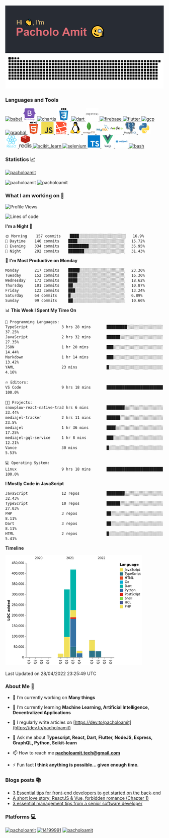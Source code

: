 <!-- <h1 align="center">Hi 👋, I'm Pacholo Amit</h1>
<h3 align="center">A jack of all trades, master of few</h3> -->

[![MasterHead](./assets/header-one.png)](https://github.com/pacholoamit)
![Github snake svg](https://raw.githubusercontent.com/pacholoamit/pacholoamit/snake-svg/github-contribution-grid-snake.svg)

<h3 align="left">Languages and Tools</h3>
<p align="left"> <a href="https://babeljs.io/" target="_blank"> <img src="https://www.vectorlogo.zone/logos/babeljs/babeljs-icon.svg" alt="babel" width="40" height="40"/> </a> <a href="https://getbootstrap.com" target="_blank"> <img src="https://raw.githubusercontent.com/devicons/devicon/master/icons/bootstrap/bootstrap-plain-wordmark.svg" alt="bootstrap" width="40" height="40"/> </a> <a href="https://www.chartjs.org" target="_blank"> <img src="https://www.chartjs.org/media/logo-title.svg" alt="chartjs" width="40" height="40"/> </a> <a href="https://www.w3schools.com/css/" target="_blank"> <img src="https://raw.githubusercontent.com/devicons/devicon/master/icons/css3/css3-original-wordmark.svg" alt="css3" width="40" height="40"/> </a> <a href="https://dart.dev" target="_blank"> <img src="https://www.vectorlogo.zone/logos/dartlang/dartlang-icon.svg" alt="dart" width="40" height="40"/> </a> <a href="https://expressjs.com" target="_blank"> <img src="https://raw.githubusercontent.com/devicons/devicon/master/icons/express/express-original-wordmark.svg" alt="express" width="40" height="40"/> </a> <a href="https://firebase.google.com/" target="_blank"> <img src="https://www.vectorlogo.zone/logos/firebase/firebase-icon.svg" alt="firebase" width="40" height="40"/> </a> <a href="https://flutter.dev" target="_blank"> <img src="https://www.vectorlogo.zone/logos/flutterio/flutterio-icon.svg" alt="flutter" width="40" height="40"/> </a> <a href="https://cloud.google.com" target="_blank"> <img src="https://www.vectorlogo.zone/logos/google_cloud/google_cloud-icon.svg" alt="gcp" width="40" height="40"/> </a> <a href="https://graphql.org" target="_blank"> <img src="https://www.vectorlogo.zone/logos/graphql/graphql-icon.svg" alt="graphql" width="40" height="40"/> </a> <a href="https://www.w3.org/html/" target="_blank"> <img src="https://raw.githubusercontent.com/devicons/devicon/master/icons/html5/html5-original-wordmark.svg" alt="html5" width="40" height="40"/> </a> <a href="https://developer.mozilla.org/en-US/docs/Web/JavaScript" target="_blank"> <img src="https://raw.githubusercontent.com/devicons/devicon/master/icons/javascript/javascript-original.svg" alt="javascript" width="40" height="40"/> </a> <a href="https://laravel.com/" target="_blank"> <img src="https://raw.githubusercontent.com/devicons/devicon/master/icons/laravel/laravel-plain-wordmark.svg" alt="laravel" width="40" height="40"/> </a> <a href="https://www.linux.org/" target="_blank"> <img src="https://raw.githubusercontent.com/devicons/devicon/master/icons/linux/linux-original.svg" alt="linux" width="40" height="40"/> </a> <a href="https://www.mongodb.com/" target="_blank"> <img src="https://raw.githubusercontent.com/devicons/devicon/master/icons/mongodb/mongodb-original-wordmark.svg" alt="mongodb" width="40" height="40"/> </a> <a href="https://www.mysql.com/" target="_blank"> <img src="https://raw.githubusercontent.com/devicons/devicon/master/icons/mysql/mysql-original-wordmark.svg" alt="mysql" width="40" height="40"/> </a> <a href="https://nodejs.org" target="_blank"> <img src="https://raw.githubusercontent.com/devicons/devicon/master/icons/nodejs/nodejs-original-wordmark.svg" alt="nodejs" width="40" height="40"/> </a> <a href="https://www.postgresql.org" target="_blank"> <img src="https://raw.githubusercontent.com/devicons/devicon/master/icons/postgresql/postgresql-original-wordmark.svg" alt="postgresql" width="40" height="40"/> </a> <a href="https://www.python.org" target="_blank"> <img src="https://raw.githubusercontent.com/devicons/devicon/master/icons/python/python-original.svg" alt="python" width="40" height="40"/> </a> <a href="https://reactjs.org/" target="_blank"> <img src="https://raw.githubusercontent.com/devicons/devicon/master/icons/react/react-original-wordmark.svg" alt="react" width="40" height="40"/> </a> <a href="https://redis.io" target="_blank"> <img src="https://raw.githubusercontent.com/devicons/devicon/master/icons/redis/redis-original-wordmark.svg" alt="redis" width="40" height="40"/> </a> <a href="https://scikit-learn.org/" target="_blank"> <img src="https://upload.wikimedia.org/wikipedia/commons/0/05/Scikit_learn_logo_small.svg" alt="scikit_learn" width="40" height="40"/> </a> <a href="https://www.selenium.dev" target="_blank"> <img src="https://raw.githubusercontent.com/detain/svg-logos/780f25886640cef088af994181646db2f6b1a3f8/svg/selenium-logo.svg" alt="selenium" width="40" height="40"/> </a> <a href="https://www.typescriptlang.org/" target="_blank"> <img src="https://raw.githubusercontent.com/devicons/devicon/master/icons/typescript/typescript-original.svg" alt="typescript" width="40" height="40"/> </a> <a href="https://vuejs.org/" target="_blank"> <img src="https://raw.githubusercontent.com/devicons/devicon/master/icons/vuejs/vuejs-original-wordmark.svg" alt="vuejs" width="40" height="40"/> </a> <a href="https://webpack.js.org" target="_blank"> <img src="https://raw.githubusercontent.com/devicons/devicon/d00d0969292a6569d45b06d3f350f463a0107b0d/icons/webpack/webpack-original-wordmark.svg" alt="webpack" width="40" height="40"/> </a><a href="https://www.gnu.org/software/bash/" target="_blank"> <img src="https://www.vectorlogo.zone/logos/gnu_bash/gnu_bash-icon.svg" alt="bash" width="40" height="40"/> </a> </p>

### Statistics 📈

<!-- TROPHIES -->
<p align="left"> <a href="https://github.com/ryo-ma/github-profile-trophy"><img src="https://github-profile-trophy.vercel.app/?username=pacholoamit&theme=onedark&rank=SECRET,SSS,SS,S,AAA,AA,A&no-frame=true" alt="pacholoamit" /></a> </p>
<!-- TROPHIES END -->

<p>
  <!-- STREAK -->
  <img align="center" src="https://github-readme-streak-stats.herokuapp.com/?user=pacholoamit&theme=onedark&hide_border=true" alt="pacholoamit" width='410' />
  <!-- STREAK END -->
  
  <!-- GITHUB STATS -->
  <img align="center" src="https://github-stats-vercel-hvrdzgk4d-pacholoamit.vercel.app/api?username=pacholoamit&show_icons=true&theme=onedark&locale=en&hide_border=true" alt="pacholoamit" width='410' />
  <!-- GITHUB STATS END -->
</p>
<!-- Top Languages -->
<!--   <img align="center" src="https://github-stats-vercel-hvrdzgk4d-pacholoamit.vercel.app/api/top-langs/?username=pacholoamit&layout=compact&theme=onedark&hide_border=true&langs_count=6" alt="pacholoamit" width='410' /> -->
<!--  Top Languages END  -->



### What I am working on 🤔

<!--START_SECTION:waka-->
![Profile Views](http://img.shields.io/badge/Profile%20Views-4-blue)

![Lines of code](https://img.shields.io/badge/From%20Hello%20World%20I%27ve%20Written-907%20Thousand%20lines%20of%20code-blue)

**I'm a Night 🦉** 

```text
🌞 Morning    157 commits    ████░░░░░░░░░░░░░░░░░░░░░   16.9% 
🌆 Daytime    146 commits    ████░░░░░░░░░░░░░░░░░░░░░   15.72% 
🌃 Evening    334 commits    █████████░░░░░░░░░░░░░░░░   35.95% 
🌙 Night      292 commits    ███████░░░░░░░░░░░░░░░░░░   31.43%

```
📅 **I'm Most Productive on Monday** 

```text
Monday       217 commits    █████░░░░░░░░░░░░░░░░░░░░   23.36% 
Tuesday      152 commits    ████░░░░░░░░░░░░░░░░░░░░░   16.36% 
Wednesday    173 commits    ████░░░░░░░░░░░░░░░░░░░░░   18.62% 
Thursday     101 commits    ██░░░░░░░░░░░░░░░░░░░░░░░   10.87% 
Friday       123 commits    ███░░░░░░░░░░░░░░░░░░░░░░   13.24% 
Saturday     64 commits     █░░░░░░░░░░░░░░░░░░░░░░░░   6.89% 
Sunday       99 commits     ██░░░░░░░░░░░░░░░░░░░░░░░   10.66%

```


📊 **This Week I Spent My Time On** 

```text
💬 Programming Languages: 
TypeScript               3 hrs 28 mins       █████████░░░░░░░░░░░░░░░░   37.25% 
JavaScript               2 hrs 32 mins       ██████░░░░░░░░░░░░░░░░░░░   27.35% 
JSON                     1 hr 20 mins        ███░░░░░░░░░░░░░░░░░░░░░░   14.44% 
Markdown                 1 hr 14 mins        ███░░░░░░░░░░░░░░░░░░░░░░   13.42% 
YAML                     23 mins             █░░░░░░░░░░░░░░░░░░░░░░░░   4.16%

🔥 Editors: 
VS Code                  9 hrs 18 mins       █████████████████████████   100.0%

🐱‍💻 Projects: 
snowplow-react-native-tra3 hrs 6 mins        ████████░░░░░░░░░░░░░░░░░   33.44% 
mediajel-tracker         2 hrs 11 mins       ██████░░░░░░░░░░░░░░░░░░░   23.5% 
mediajel                 1 hr 36 mins        ████░░░░░░░░░░░░░░░░░░░░░   17.25% 
mediajel-gql-service     1 hr 8 mins         ███░░░░░░░░░░░░░░░░░░░░░░   12.21% 
Vance                    30 mins             █░░░░░░░░░░░░░░░░░░░░░░░░   5.53%

💻 Operating System: 
Linux                    9 hrs 18 mins       █████████████████████████   100.0%

```

**I Mostly Code in JavaScript** 

```text
JavaScript               12 repos            ████████░░░░░░░░░░░░░░░░░   32.43% 
TypeScript               10 repos            ██████░░░░░░░░░░░░░░░░░░░   27.03% 
PHP                      3 repos             ██░░░░░░░░░░░░░░░░░░░░░░░   8.11% 
Dart                     3 repos             ██░░░░░░░░░░░░░░░░░░░░░░░   8.11% 
HTML                     2 repos             █░░░░░░░░░░░░░░░░░░░░░░░░   5.41%

```


**Timeline**

![Chart not found](https://raw.githubusercontent.com/pacholoamit/pacholoamit/main/charts/bar_graph.png) 


 Last Updated on 28/04/2022 23:25:49 UTC
<!--END_SECTION:waka-->


### About Me 🤗

- 🔭 I’m currently working on **Many things**

- 🌱 I’m currently learning **Machine Learning, Artificial Intelligence, Decentralized Applications**

- 📝 I regularly write articles on [https://dev.to/pacholoamit](https://dev.to/pacholoamit)

- 💬 Ask me about **Typescript, React, Dart, Flutter, NodeJS, Express, GraphQL, Python, Scikit-learn**

- 📫 How to reach me **pacholoamit.tech@gmail.com**

- ⚡ Fun fact **I think anything is possible... given enough time.**

### Blogs posts 📚

<!-- BLOG-POST-LIST:START -->
- [3 Essential tips for front-end developers to get started on the back-end](https://dev.to/pacholoamit/3-essential-tips-for-front-end-developers-to-get-started-on-the-back-end-4nj4)
- [A short love story: ReactJS &amp; Vue, forbidden romance &lpar;Chapter 1&rpar;](https://dev.to/pacholoamit/a-short-love-story-reactjs-vue-forbidden-romance-chapter-1-6m0)
- [3 essential management tips from a senior software developer](https://dev.to/pacholoamit/3-essential-management-tips-from-a-senior-software-developer-54de)
<!-- BLOG-POST-LIST:END -->

<h3 align="left">Platforms 💻</h3>
<p align="left">
<a href="https://dev.to/pacholoamit" target="blank"><img align="center" src="https://cdn.jsdelivr.net/npm/simple-icons@3.0.1/icons/dev-dot-to.svg" alt="pacholoamit" height="30" width="40" /></a>
<a href="https://stackoverflow.com/users/14199991" target="blank"><img align="center" src="https://raw.githubusercontent.com/rahuldkjain/github-profile-readme-generator/master/src/images/icons/Social/stack-overflow.svg" alt="14199991" height="30" width="40" /></a>
<a href="https://codesandbox.com/pacholoamit" target="blank"><img align="center" src="https://cdn.jsdelivr.net/npm/simple-icons@3.0.1/icons/codesandbox.svg" alt="pacholoamit" height="30" width="40" /></a>
</p>
